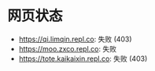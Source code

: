 # 网页状态
- https://qi.limqin.repl.co: 失败 (403)
- https://moo.zxco.repl.co: 失败
- https://tote.kaikaixin.repl.co: 失败 (403)
